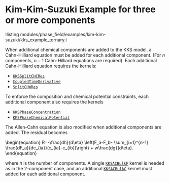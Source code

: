 # Kim-Kim-Suzuki Example for three or more components

!listing modules/phase_field/examples/kim-kim-suzuki/kks_example_ternary.i

When additional chemical components are added to the KKS model, a Cahn-Hilliard
equation must be added for each additional component. (For $n$ components, $n-1$
Cahn-Hilliard equations are required). Each additional Cahn-Hilliard equation
requires the kernels:

- [`KKSSplitCHCRes`](/KKSSplitCHCRes.md)
- [`CoupledTimeDerivative`](framework:/CoupledTimeDerivative.md)
- [`SplitCHWRes`](/SplitCHWRes.md)

To enforce the composition and chemical potential constraints, each additional component also requires the kernels

- [`KKSPhaseConcentration`](KKSPhaseConcentration.md)
- [`KKSPhaseChemicalPotential`](KKSPhaseChemicalPotential.md)

The Allen-Cahn equation is also modified when additional components are added. The residual becomes

\begin{equation}
R=-\frac{dh}{d\eta} \left(F_a-F_b- \sum_{i=1}^{n-1} \frac{dF_a}{dc_{ia}}(c_{ia}-c_{ib})\right) + w\frac{dg}{d\eta}.
\end{equation}

where $n$ is the number of components. A single [`KKSACBulkF`](KKSACBulkF.md) kernel is
needed as in the 2-component case, and an additional [`KKSACBulkC`](KKSACBulkC.md)
kernel must added for each additional component.
